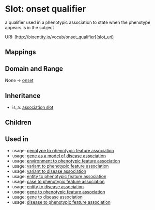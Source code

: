 # Slot: onset qualifier


a qualifier used in a phenotypic association to state when the phenotype appears is in the subject

URI: [http://bioentity.io/vocab/onset_qualifier](slot_uri)
## Mappings

## Domain and Range

None -> [onset](Onset.md)
## Inheritance

 *  is_a: [association slot](association_slot.md)
## Children

## Used in

 *  usage: [genotype to phenotypic feature association](GenotypeToPhenotypicFeatureAssociation.md)
 *  usage: [gene as a model of disease association](GeneAsAModelOfDiseaseAssociation.md)
 *  usage: [environment to phenotypic feature association](EnvironmentToPhenotypicFeatureAssociation.md)
 *  usage: [variant to phenotypic feature association](VariantToPhenotypicFeatureAssociation.md)
 *  usage: [variant to disease association](VariantToDiseaseAssociation.md)
 *  usage: [entity to phenotypic feature association](EntityToPhenotypicFeatureAssociation.md)
 *  usage: [case to phenotypic feature association](CaseToPhenotypicFeatureAssociation.md)
 *  usage: [entity to disease association](EntityToDiseaseAssociation.md)
 *  usage: [gene to phenotypic feature association](GeneToPhenotypicFeatureAssociation.md)
 *  usage: [gene to disease association](GeneToDiseaseAssociation.md)
 *  usage: [disease to phenotypic feature association](DiseaseToPhenotypicFeatureAssociation.md)
